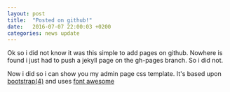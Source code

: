 ```yaml
---
layout: post
title:  "Posted on github!"
date:   2016-07-07 22:00:03 +0200
categories: news update
---
```


Ok so i did not know it was this simple to add pages on github. Nowhere is found i just had to push a jekyll page on the gh-pages branch. So i did not.

Now i did so i can show you my admin page css template. It's based upon [bootstrap(4)][bootstrap] and uses [font awesome][fontawesome]

[bootstrap]: http://getbootstrap.com
[fontawesome]: http://fontawesome.io
